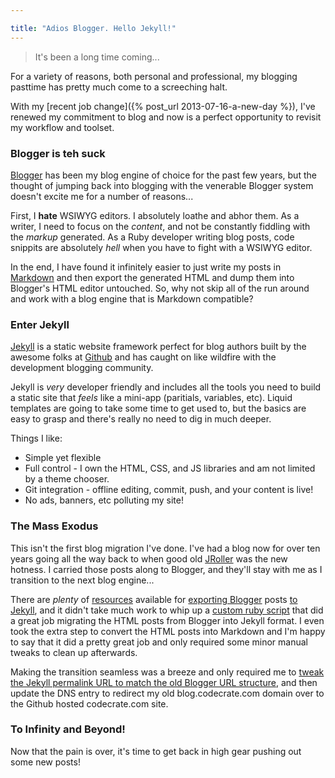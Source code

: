 ```yaml
---

title: "Adios Blogger. Hello Jekyll!"
---
```


> It's been a long time coming...

For a variety of reasons, both personal and professional, my blogging pasttime
has pretty much come to a screeching halt.

With my [recent job change]({% post_url 2013-07-16-a-new-day %}),
I've renewed my commitment to blog and now is a perfect opportunity to
revisit my workflow and toolset.

### Blogger is teh suck

[Blogger](http://blogger.com) has been my blog engine of choice for the past
few years, but the thought of jumping back into blogging with the venerable
Blogger system doesn't excite me for a number of reasons...

First, I **hate** WSIWYG editors. I absolutely loathe and abhor them.
As a writer, I need to focus on the *content*, and not be constantly fiddling
with the *markup* generated.  As a Ruby developer writing blog
posts, code snippits are absolutely *hell* when you have to
fight with a WSIWYG editor.

In the end, I have found it infinitely easier to just write my posts in
[Markdown](http://daringfireball.net/projects/markdown/) and then export the
generated HTML and dump them into Blogger's HTML editor untouched.  So, why not
skip all of the run around and work with a blog engine that is Markdown compatible?

### Enter Jekyll

[Jekyll](http://jekyllrb.com/) is a static website framework perfect for blog authors
built by the awesome folks at [Github](http://github.com) and has caught on like
wildfire with the development blogging community.

Jekyll is *very* developer friendly and includes all the tools you need to build a
static site that *feels* like a mini-app (paritials, variables, etc).
Liquid templates are going to take some time to get used to, but the basics are easy
to grasp and there's really no need to dig in much deeper.

Things I like:

* Simple yet flexible
* Full control - I own the HTML, CSS, and JS libraries and am not limited by a theme chooser.
* Git integration - offline editing, commit, push, and your content is live!
* No ads, banners, etc polluting my site!

### The Mass Exodus

This isn't the first blog migration I've done.  I've had a blog now for over
ten years going all the way back to when good old [JRoller](http://jroller.com)
was the new hotness.  I carried those posts along to Blogger, and they'll
stay with me as I transition to the next blog engine...

There are *plenty* of [resources](http://jekyllrb.com/docs/migrations/) available
for [exporting Blogger](http://blog.coolaj86.com/articles/migrate-from-blogger-to-jekyll.html)
posts [to Jekyll](https://gist.github.com/kennym/1115810),
and it didn't take much work to whip up a [custom ruby script](https://github.com/wireframe/wireframe.github.com/blob/master/_blogger_archive/import.rb) that did a great job
migrating the HTML posts from Blogger into Jekyll format.  I even took the extra
step to convert the HTML posts into Markdown and I'm happy to say that it did a
pretty great job and only required some minor manual tweaks to clean up afterwards.

Making the transition seamless was a breeze and only required me to
[tweak the Jekyll permalink URL to match the old Blogger URL structure](https://github.com/wireframe/wireframe.github.com/blob/master/_config.yml#L3), and then update the DNS entry to redirect my
old blog.codecrate.com domain over to the Github hosted codecrate.com site.

### To Infinity and Beyond!

Now that the pain is over, it's time to get back in high gear pushing out some new posts!